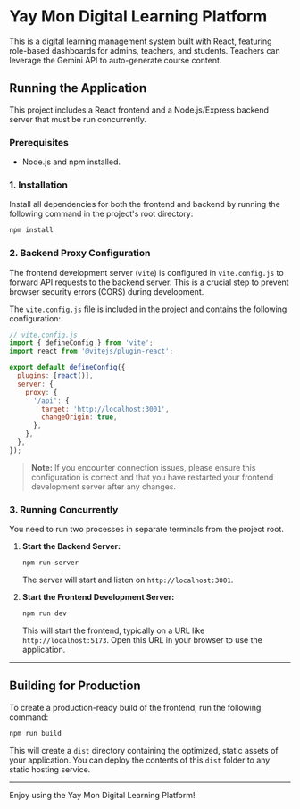 # Yay Mon Digital Learning Platform

This is a digital learning management system built with React, featuring role-based dashboards for admins, teachers, and students. Teachers can leverage the Gemini API to auto-generate course content.

## Running the Application

This project includes a React frontend and a Node.js/Express backend server that must be run concurrently.

### Prerequisites

-   Node.js and npm installed.

### 1. Installation

Install all dependencies for both the frontend and backend by running the following command in the project's root directory:
```bash
npm install
```

### 2. Backend Proxy Configuration

The frontend development server (`vite`) is configured in `vite.config.js` to forward API requests to the backend server. This is a crucial step to prevent browser security errors (CORS) during development.

The `vite.config.js` file is included in the project and contains the following configuration:
```javascript
// vite.config.js
import { defineConfig } from 'vite';
import react from '@vitejs/plugin-react';

export default defineConfig({
  plugins: [react()],
  server: {
    proxy: {
      '/api': {
        target: 'http://localhost:3001',
        changeOrigin: true,
      },
    },
  },
});
```
> **Note:** If you encounter connection issues, please ensure this configuration is correct and that you have restarted your frontend development server after any changes.

### 3. Running Concurrently

You need to run two processes in separate terminals from the project root.

1.  **Start the Backend Server:**
    ```bash
    npm run server
    ```
    The server will start and listen on `http://localhost:3001`.

2.  **Start the Frontend Development Server:**
    ```bash
    npm run dev
    ```
    This will start the frontend, typically on a URL like `http://localhost:5173`. Open this URL in your browser to use the application.

---

## Building for Production

To create a production-ready build of the frontend, run the following command:

```bash
npm run build
```

This will create a `dist` directory containing the optimized, static assets of your application. You can deploy the contents of this `dist` folder to any static hosting service.

---

Enjoy using the Yay Mon Digital Learning Platform!